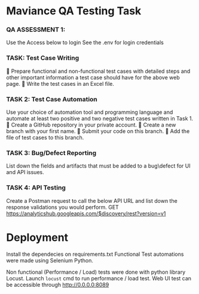 # Maviance QA Testing Task

### QA ASSESSMENT 1:
Use the Access below to login
See the .env for login credentials


### TASK: Test Case Writing
 Prepare functional and non-functional test cases with detailed steps and other
important information a test case should have for the above web page.
 Write the test cases in an Excel file.

### TASK 2: Test Case Automation
Use your choice of automation tool and programming language and automate at
least two positive and two negative test cases written in Task 1.
 Create a GitHub repository in your private account.
 Create a new branch with your first name.
 Submit your code on this branch.
 Add the file of test cases to this branch.

### TASK 3: Bug/Defect Reporting
List down the fields and artifacts that must be added to a bug\defect for UI and API
issues.

### TASK 4: API Testing
Create a Postman request to call the below API URL and list down the response
validations you would perform.
GET https://analyticshub.googleapis.com/$discovery/rest?version=v1


# Deployment
Install the dependecies on requirements.txt 
Functional Test automations were made using Selenium Python.

Non functional (Performance / Load) tests were done with python library Locust.
Launch `locust` cmd to run performance / load test.
Web UI test can be accessible through http://0.0.0.0:8089
